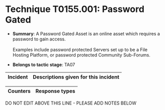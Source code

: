 # Technique T0155.001: Password Gated

* **Summary**: A Password Gated Asset is an online asset which requires a password to gain access. <br><br>Examples include password protected Servers set up to be a File Hosting Platform, or password protected Community Sub-Forums.

* **Belongs to tactic stage**: TA07


| Incident | Descriptions given for this incident |
| -------- | -------------------- |



| Counters | Response types |
| -------- | -------------- |


DO NOT EDIT ABOVE THIS LINE - PLEASE ADD NOTES BELOW